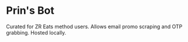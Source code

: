 # Prin's Bot

Curated for ZR Eats method users. Allows email promo scraping and OTP grabbing. Hosted locally. 
